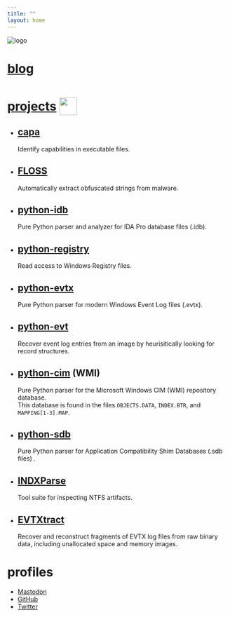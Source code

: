```yaml
---
title: ""
layout: home
---
```


![logo](http://www.gravatar.com/avatar/677f6ada59932964b9150aba814fedd6?s=100&d=identicon)

# [blog](./post/)

# [projects](https://github.com/williballenthin/) <img src="https://github.githubassets.com/images/modules/logos_page/GitHub-Mark.png" height="40px" style="position: relative;top: 10px;"></img>

  - ## [capa](https://github.com/mandiant/capa)
    Identify capabilities in executable files.
  - ## [FLOSS](https://github.com/mandiant/flare-floss)
    Automatically extract obfuscated strings from malware. 
  - ## [python-idb](https://github.com/williballenthin/python-idb)
    Pure Python parser and analyzer for IDA Pro database files (.idb). 
  - ## [python-registry](https://github.com/williballenthin/python-registry)
    Read access to Windows Registry files.
  - ## [python-evtx](https://github.com/williballenthin/python-evtx)
    Pure Python parser for modern Windows Event Log files (.evtx).
  - ## [python-evt](https://github.com/williballenthin/LfLe)
    Recover event log entries from an image by heurisitically looking for record structures. 
  - ## [python-cim](https://github.com/mandiant/flare-wmi/tree/master/python-cim) (WMI)
    Pure Python parser for the Microsoft Windows CIM (WMI) repository database.<br />
    This database is found in the files `OBJECTS.DATA`, `INDEX.BTR`, and `MAPPING[1-3].MAP`.
  - ## [python-sdb](https://github.com/williballenthin/python-sdb)
    Pure Python parser for Application Compatibility Shim Databases (.sdb files) .
  - ## [INDXParse](https://github.com/williballenthin/INDXParse)
    Tool suite for inspecting NTFS artifacts.
  - ## [EVTXtract](https://github.com/williballenthin/EVTXtract)
    Recover and reconstruct fragments of EVTX log files from raw binary data, including unallocated space and memory images.
    
# profiles
  - <a rel="me" href="https://mastodon.social/@williballenthin">Mastodon</a>
  - <a rel="me" href="https://github.com/williballenthin">GitHub</a>
  - <a rel="me" href="https://twitter.com/williballenthin">Twitter</a>

